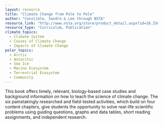 ```yaml
---
layout: resource
title: "Climate Change from Pole to Pole"
author: "Constible, Sandro & Lee through NSTA"
resource_link: "http://www.nsta.org/store/product_detail.aspx?id=10.2505/9781933531236"
resource_type: "Curriculum, Publication"
climate_topics:
  - Climate System
  - Causes of Climate Change
  - Impacts of Climate Change
polar_topics:
  - Arctic
  - Antarctic
  - Sea Ice
  - Marine Ecosystem
  - Terrestrial Ecosystem
  - Community
---
```


This book offers timely, relevant, biology-based case studies and background information on how to teach the science of climate change. The six painstakingly researched and field-tested activities, which build on four content chapters, give students the opportunity to solve real-life scientific problems using guiding questions, graphs and data tables, short reading assignments, and independent research.
